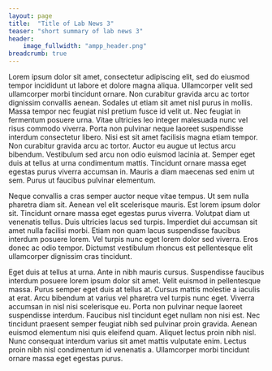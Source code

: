 ```yaml
---
layout: page
title:  "Title of Lab News 3"
teaser: "short summary of lab news 3"
header:
    image_fullwidth: "ampp_header.png"
breadcrumb: true
---
```

Lorem ipsum dolor sit amet, consectetur adipiscing elit, sed do eiusmod tempor incididunt ut labore et dolore magna aliqua. Ullamcorper velit sed ullamcorper morbi tincidunt ornare. Non curabitur gravida arcu ac tortor dignissim convallis aenean. Sodales ut etiam sit amet nisl purus in mollis. Massa tempor nec feugiat nisl pretium fusce id velit ut. Nec feugiat in fermentum posuere urna. Vitae ultricies leo integer malesuada nunc vel risus commodo viverra. Porta non pulvinar neque laoreet suspendisse interdum consectetur libero. Nisi est sit amet facilisis magna etiam tempor. Non curabitur gravida arcu ac tortor. Auctor eu augue ut lectus arcu bibendum. Vestibulum sed arcu non odio euismod lacinia at. Semper eget duis at tellus at urna condimentum mattis. Tincidunt ornare massa eget egestas purus viverra accumsan in. Mauris a diam maecenas sed enim ut sem. Purus ut faucibus pulvinar elementum.

Neque convallis a cras semper auctor neque vitae tempus. Ut sem nulla pharetra diam sit. Aenean vel elit scelerisque mauris. Est lorem ipsum dolor sit. Tincidunt ornare massa eget egestas purus viverra. Volutpat diam ut venenatis tellus. Duis ultricies lacus sed turpis. Imperdiet dui accumsan sit amet nulla facilisi morbi. Etiam non quam lacus suspendisse faucibus interdum posuere lorem. Vel turpis nunc eget lorem dolor sed viverra. Eros donec ac odio tempor. Dictumst vestibulum rhoncus est pellentesque elit ullamcorper dignissim cras tincidunt.

Eget duis at tellus at urna. Ante in nibh mauris cursus. Suspendisse faucibus interdum posuere lorem ipsum dolor sit amet. Velit euismod in pellentesque massa. Purus semper eget duis at tellus at. Cursus mattis molestie a iaculis at erat. Arcu bibendum at varius vel pharetra vel turpis nunc eget. Viverra accumsan in nisl nisi scelerisque eu. Porta non pulvinar neque laoreet suspendisse interdum. Faucibus nisl tincidunt eget nullam non nisi est. Nec tincidunt praesent semper feugiat nibh sed pulvinar proin gravida. Aenean euismod elementum nisi quis eleifend quam. Aliquet lectus proin nibh nisl. Nunc consequat interdum varius sit amet mattis vulputate enim. Lectus proin nibh nisl condimentum id venenatis a. Ullamcorper morbi tincidunt ornare massa eget egestas purus.
